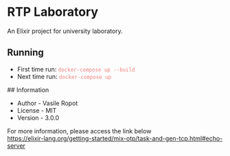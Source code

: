# RTP Laboratory

An Elixir project for university laboratory.

## Running

<ul>
<li>First time run: <code style="color: lightcoral">docker-compose up --build</code> </li>
<li>Next time run: <code style="color: lightcoral">docker-compose up</code> </li>
</ul>
## Information
<ul>
<li>Author - Vasile Ropot</li>
<li>License - MIT</li>
<li>Version - 3.0.0</li>
</ul>

For more information, please access the link below <br>
<a href="https://elixir-lang.org/getting-started/mix-otp/task-and-gen-tcp.html#echo-server"> https://elixir-lang.org/getting-started/mix-otp/task-and-gen-tcp.html#echo-server </a>